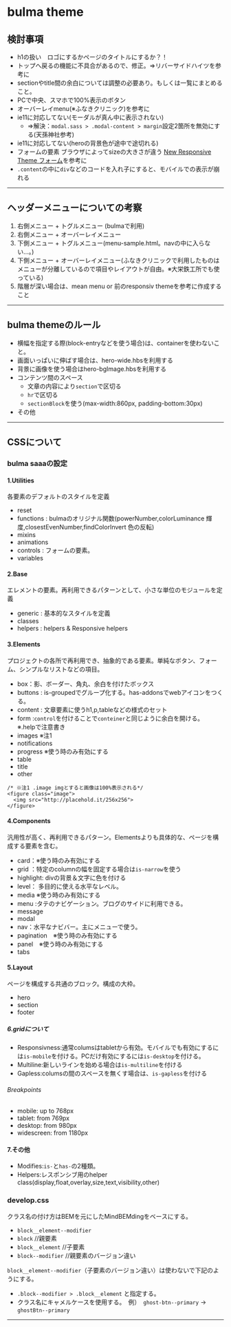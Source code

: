 # bulma theme

## 検討事項

- h1の扱い　ロゴにするかページのタイトルにするか？！
- トップへ戻るの機能に不具合があるので、修正。⇒リバーサイドハイツを参考に
- sectionやtitle間の余白については調整の必要あり。もしくは一覧にまとめること。
- PCで中央、スマホで100%表示のボタン
- オーバーレイmenu(※ふなきクリニック)を参考に
- ie11に対応してない(モーダルが真ん中に表示されない)
    - ⇒解決：`modal.sass > .modal-content > margin`設定2箇所を無効にする(天孫神社参考)
- ie11に対応してない(heroの背景色が途中で途切れる)
- フォームの要素 ブラウザによってsizeの大きさが違う [New Responsive Theme フォーム](http://www.macnet.jp/test/develop/form/)を参考に
- `.content`の中に`div`などのコードを入れ子にすると、モバイルでの表示が崩れる

---

## ヘッダーメニューについての考察

1. 右側メニュー + トグルメニュー (bulmaで利用)
1. 右側メニュー + オーバーレイメニュー
1. 下側メニュー + トグルメニュー(menu-sample.html。navの中に入らない…。)
1. 下側メニュー + オーバーレイメニュー(ふなきクリニックで利用したものはメニューが分離しているので項目やレイアウトが自由。※大栄鉄工所でも使っている)
1. 階層が深い場合は、mean menu or 前のresponsiv themeを参考に作成すること



---

## bulma themeのルール

- 横幅を指定する際(block-entryなどを使う場合)は、containerを使わないこと。
- 画面いっぱいに伸ばす場合は、hero-wide.hbsを利用する
- 背景に画像を使う場合はhero-bgImage.hbsを利用する
- コンテンツ間のスペース
    * 文章の内容により`section`で区切る
    * `hr`で区切る
    * `sectionBlock`を使う(max-width:860px, padding-bottom:30px)
- その他




---

## CSSについて

### bulma saaaの設定

#### 1.Utilities

各要素のデフォルトのスタイルを定義

- reset
- functions : bulmaのオリジナル関数(powerNumber,colorLuminance 輝度,closestEvenNumber,findColorInvert 色の反転)
- mixins
- animations
- controls : フォームの要素。
- variables


#### 2.Base 

エレメントの要素。再利用できるパターンとして、小さな単位のモジュールを定義

- generic : 基本的なスタイルを定義
- classes
- helpers : helpers & Responsive helpers

#### 3.Elements

プロジェクトの各所で再利用でき、抽象的である要素。単純なボタン、フォーム、シンプルなリストなどの項目。

- box：影、ボーダー、角丸、余白を付けたボックス
- buttons : is-groupedでグループ化する。has-addonsでwebアイコンをつくる。
- content : 文章要素に使うh1,p,tableなどの様式のセット
- form :`control`を付けることで`conteiner`と同じように余白を開ける。　※.helpで注意書き
- images ※注1
- notifications
- progress ※使う時のみ有効にする
- table
- title
- other

```
/* ※注1 .image imgとすると画像は100%表示される*/
<figure class="image">
  <img src="http://placehold.it/256x256">
</figure>

```

#### 4.Components

汎用性が高く、再利用できるパターン。Elementsよりも具体的な、ページを構成する要素を含む。

- card：※使う時のみ有効にする
- grid ：特定のcolumnの幅を固定する場合は`is-narrow`を使う
- highlight: divの背景＆文字に色を付ける
- level： 多目的に使える水平なレベル。
- media ※使う時のみ有効にする
- menu :タテのナビゲーション。ブログのサイドに利用できる。
- message
- modal
- nav：水平なナビバー。主にメニューで使う。
- pagination　※使う時のみ有効にする
- panel　※使う時のみ有効にする
- tabs


#### 5.Layout

ページを構成する共通のブロック。構成の大枠。

- hero
- section
- footer

##### 6.gridについて

- Responsivness:通常columsはtabletから有効。モバイルでも有効にするには`is-mobile`を付ける。PCだけ有効にするには`is-desktop`を付ける。
- Multiline:新しいラインを始める場合は`is-multiline`を付ける
- Gapless:columsの間のスペースを無くす場合は、`is-gapless`を付ける

###### Breakpoints

- mobile: up to 768px
- tablet: from 769px
- desktop: from 980px
- widescreen: from 1180px

#### 7.その他

- Modifies:`is-`と`has-`の2種類。
- Helpers:レスポンシブ用のhelper class(display,float,overlay,size,text,visibility,other)


### develop.css

クラス名の付け方はBEMを元にしたMindBEMdingをベースにする。

- `block__element--modifier`
- `block` //親要素
- `block__element` //子要素
- `block--modifier` //親要素のバージョン違い

`block__element--modifier`（子要素のバージョン違い）は使わないで下記のようにする。

- `.block--modifier > .block__element` と指定する。
- クラス名にキャメルケースを使用する。　例）　`ghost-btn--primary` → `ghostBtn--primary`

---



